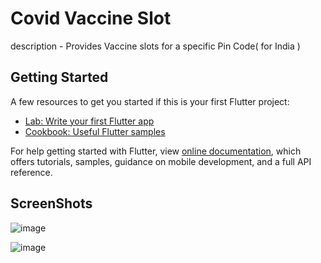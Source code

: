 # Covid Vaccine Slot

description - Provides Vaccine slots for a specific Pin Code( for India )

## Getting Started

A few resources to get you started if this is your first Flutter project:

- [Lab: Write your first Flutter app](https://flutter.dev/docs/get-started/codelab)
- [Cookbook: Useful Flutter samples](https://flutter.dev/docs/cookbook)

For help getting started with Flutter, view
[online documentation](https://flutter.dev/docs), which offers tutorials,
samples, guidance on mobile development, and a full API reference.


## ScreenShots
![image](https://user-images.githubusercontent.com/42883586/134010857-f4964d72-cb8b-46cb-9511-b7e277afa023.png)

![image](https://user-images.githubusercontent.com/42883586/134010906-31eaefa5-da4a-4550-8ce8-fcb3d775af23.png)
